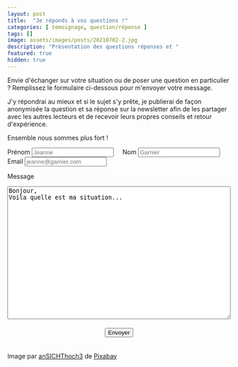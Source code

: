 ```yaml
---
layout: post
title:  "Je réponds à vos questions !"
categories: [ temoignage, question/réponse ]
tags: []
image: assets/images/posts/20210702-2.jpg
description: "Présentation des questions réponses et "
featured: true
hidden: true
---
```


Envie d'échanger sur votre situation ou de poser une question en particulier ? Remplissez le formulaire ci-dessous pour m'envoyer votre message. 

J'y répondrai au mieux et si le sujet s'y prête, je publierai de façon anonymisée la question et sa réponse sur la newsletter afin de les partager avec les autres lecteurs et de recevoir leurs propres conseils et retour d'expérience. 

Ensemble nous sommes plus fort !

<form action="https://formspree.io/f/xwkaqryp" method="post" class="contact-form">
  <input type="text" name="_gotcha" style="display: none;" />
  <input type="hidden" name="_language" value="fr" />

  <div class="halves" style="display: flex;">
    <div>
      <label for="name" style="width: 80px">Prénom</label>
      <input type="text" name="first-name" id="first-name" placeholder="Jeanne" />
    </div>
    <div style="margin-left: 20px;">
      <label for="name">Nom</label>
      <input type="text" name="last-name" id="last-name" placeholder="Garnier" />
    </div>
  </div>

  <div>
    <label for="email" style="width: 80px">Email</label>
    <input type="email" name="email" id="email" placeholder="jeanne@garnier.com" required />
  </div>

  <label for="message">Message</label>
  <div>
  <textarea name="message" id="message" style="width: 100%; height: 300px">
Bonjour, 
Voila quelle est ma situation...

  </textarea>
  </div>
  <div style="text-align: center; padding: 20px">
  <input type="submit" value="Envoyer" />
  </div>
</form>


Image par <a href="https://pixabay.com/fr/users/ansichthoch3-1636623/?utm_source=link-attribution&amp;utm_medium=referral&amp;utm_campaign=image&amp;utm_content=1819966">anSICHThoch3</a> de <a href="https://pixabay.com/fr/?utm_source=link-attribution&amp;utm_medium=referral&amp;utm_campaign=image&amp;utm_content=1819966">Pixabay</a>